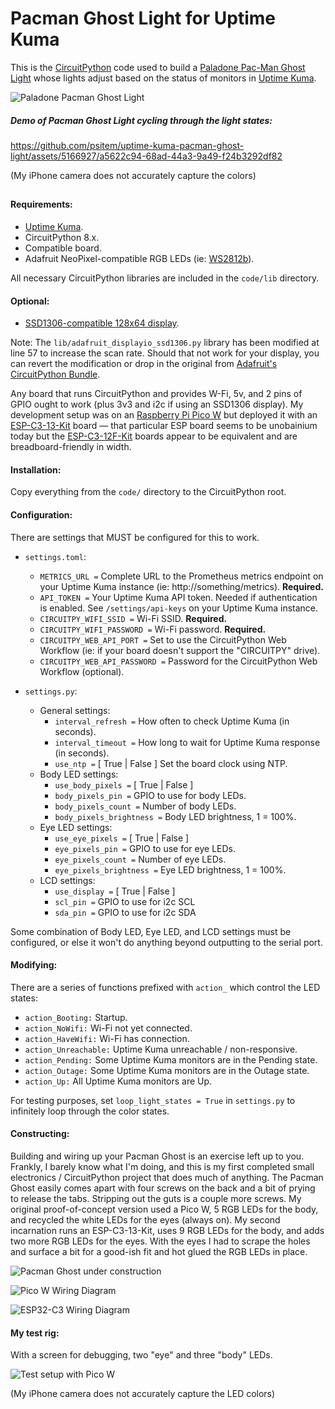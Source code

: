 # Pacman Ghost Light for Uptime Kuma

This is the [CircuitPython](https://circuitpython.org/) code used to build a [Paladone Pac-Man Ghost Light](https://amzn.to/49Cp8EF) whose lights adjust based on the status of monitors in [Uptime Kuma](https://uptime.kuma.pet/).

![Paladone Pacman Ghost Light](https://github.com/psitem/uptime-kuma-pacman-ghost-light/assets/5166927/01f93dea-0421-4b2c-8a7d-51fc4c953045)

##### Demo of Pacman Ghost Light cycling through the light states:

https://github.com/psitem/uptime-kuma-pacman-ghost-light/assets/5166927/a5622c94-68ad-44a3-9a49-f24b3292df82

(My iPhone camera does not accurately capture the colors)

##

#### Requirements: 
  - [Uptime Kuma](https://uptime.kuma.pet/).
  - CircuitPython 8.x.
  - Compatible board.
  - Adafruit NeoPixel-compatible RGB LEDs (ie: [WS2812b](https://amzn.to/43dU3Vh)).

All necessary CircuitPython libraries are included in the `code/lib` directory.

#### Optional:
  - [SSD1306-compatible 128x64 display](https://amzn.to/48IWCA0).

Note: The `lib/adafruit_displayio_ssd1306.py` library has been modified at line 57 to increase the scan rate. Should that not work for your display, you can revert the modification or drop in the original from [Adafruit's CircuitPython Bundle](https://github.com/adafruit/Adafruit_CircuitPython_Bundle).

Any board that runs CircuitPython and provides W-Fi, 5v, and 2 pins of GPIO ought to work (plus 3v3 and i2c if using an SSD1306 display). My development setup was on an [Raspberry Pi Pico W](https://www.raspberrypi.com/products/raspberry-pi-pico/?variant=raspberry-pi-pico-w) but deployed it with an [ESP-C3-13-Kit](https://amzn.to/3wOrRMG) board — that particular ESP board seems to be unobainium today but the [ESP-C3-12F-Kit](https://amzn.to/3PgFWsz) boards appear to be equivalent and are breadboard-friendly in width.

#### Installation:

Copy everything from the `code/` directory to the CircuitPython root.

#### Configuration:

There are settings that MUST be configured for this to work.

* `settings.toml`:

  * `METRICS_URL =` Complete URL to the Prometheus metrics endpoint on your Uptime Kuma instance (ie: http://something/metrics). __Required.__
  * `API_TOKEN =` Your Uptime Kuma API token. Needed if authentication is enabled. See `/settings/api-keys` on your Uptime Kuma instance.
  * `CIRCUITPY_WIFI_SSID =` Wi-Fi SSID. __Required.__
  * `CIRCUITPY_WIFI_PASSWORD =` Wi-Fi password. __Required.__
  * `CIRCUITPY_WEB_API_PORT =` Set to use the CircuitPython Web Workflow (ie: if your board doesn't support the "CIRCUITPY" drive).
  * `CIRCUITPY_WEB_API_PASSWORD =` Password for the CircuitPython Web Workflow (optional).

* `settings.py`:
  * General settings:
    * `interval_refresh =` How often to check Uptime Kuma (in seconds).
    * `interval_timeout =` How long to wait for Uptime Kuma response (in seconds).
    * `use_ntp =` [ True | False ] Set the board clock using NTP.
  * Body LED settings:
    * `use_body_pixels =` [ True | False ]
    * `body_pixels_pin =` GPIO to use for body LEDs.
    * `body_pixels_count =` Number of body LEDs.
    * `body_pixels_brightness =` Body LED brightness, 1 = 100%.
  * Eye LED settings:
    * `use_eye_pixels =` [ True | False ]
    * `eye_pixels_pin =` GPIO to use for eye LEDs.
    * `eye_pixels_count =` Number of eye LEDs.
    * `eye_pixels_brightness =` Eye LED brightness, 1 = 100%.
  * LCD settings:
    * `use_display =` [ True | False ]
    * `scl_pin =` GPIO to use for i2c SCL
    * `sda_pin =` GPIO to use for i2c SDA

Some combination of Body LED, Eye LED, and LCD settings must be configured, or else it won't do anything beyond outputting to the serial port.

#### Modifying:

There are a series of functions prefixed with `action_` which control the LED states:

* `action_Booting:` Startup.
* `action_NoWifi:` Wi-Fi not yet connected.
* `action_HaveWifi:` Wi-Fi has connection.
* `action_Unreachable:` Uptime Kuma unreachable / non-responsive.
* `action_Pending:` Some Uptime Kuma monitors are in the Pending state.
* `action_Outage:` Some Uptime Kuma monitors are in the Outage state.
* `action_Up:` All Uptime Kuma monitors are Up.

For testing purposes, set `loop_light_states = True` in `settings.py` to infinitely loop through the color states.

#### Constructing:

Building and wiring up your Pacman Ghost is an exercise left up to you. Frankly, I barely know what I'm doing, and this is my first completed small electronics / CircuitPython project that does much of anything. The Pacman Ghost easily comes apart with four screws on the back and a bit of prying to release the tabs. Stripping out the guts is a couple more screws. My original proof-of-concept version used a Pico W, 5 RGB LEDs for the body, and recycled the white LEDs for the eyes (always on). My second incarnation runs an ESP-C3-13-Kit, uses 9 RGB LEDs for the body, and adds two more RGB LEDs for the eyes. With the eyes I had to scrape the holes and surface a bit for a good-ish fit and hot glued the RGB LEDs in place.

![Pacman Ghost under construction](https://github.com/psitem/uptime-kuma-pacman-ghost-light/assets/5166927/0ee3dd5a-2fd9-4adf-ad54-b71aa3c7dfbf)

![Pico W Wiring Diagram](https://github.com/psitem/uptime-kuma-pacman-ghost-light/assets/5166927/d074d741-1e4a-47c7-974c-2534426ed473)

![ESP32-C3 Wiring Diagram](https://github.com/psitem/uptime-kuma-pacman-ghost-light/assets/5166927/8ada1c2f-d1fb-48da-a2e1-20f49ff6b936)

#### My test rig:

With a screen for debugging, two "eye" and three "body" LEDs.

![Test setup with Pico W](https://github.com/psitem/uptime-kuma-pacman-ghost-light/assets/5166927/cf1119aa-5878-41fa-96da-d2a0e75dbe5c)

(My iPhone camera does not accurately capture the LED colors)
